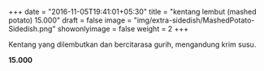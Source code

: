 +++
date = "2016-11-05T19:41:01+05:30"
title = "kentang lembut (mashed potato) 15.000"
draft = false
image = "img/extra-sidedish/MashedPotato-Sidedish.png"
showonlyimage = false
weight = 2
+++

Kentang yang dilembutkan dan bercitarasa gurih, mengandung krim susu.

**15.000**